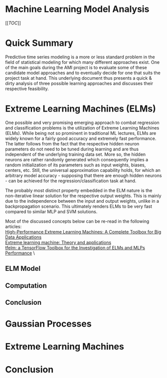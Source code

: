 # Machine Learning Model Analysis
[[_TOC_]]

# Quick Summary
Predictive time series modeling is a more or less standard problem in the field of statistical modeling for which many different approaches exist. One of the main goals during the AMI project is to evaluate some of these candidate model approaches and to eventually decide for one that suits the project task at hand. This underlying document thus presents a quick & dirty analysis of three possible learning approaches and discusses their respective feasibility.  

# Extreme Learning Machines (ELMs)

One possible and very promising emerging approach to combat regression and classification problems is the utilization of Extreme Learning Machines (ELMs). While being not so prominent in traditional ML lectures, ELMs are widely known for a fairly good accuracy and extremely fast performance. The latter follows from the fact that the respective hidden neuron parameters do not need to be tuned during learning and are thus independent of the underlying training data set. More so, the hidden neurons are rather randomly generated which consequently implies a random initialization of its parameters such as input weights, biases, centers, etc. Still, the universal approximation capability holds, for which an arbitrary model accuracy - supposing that there are enough hidden neurons - can be achieved for the regression/classification task at hand.

The probably most distinct property embedded in the ELM nature is the non-iterative linear solution for the respective output weights. This is mainly due to the independence between the input and output weights, unlike in a backpropagation scenario. This ultimately renders ELMs to be very fast compared to similar MLP and SVM solutions. 

Most of the discussed concepts below can be re-read in the following articles: \
[High-Performance Extreme Learning Machines:
A Complete Toolbox for Big Data Applications](https://ieeexplore.ieee.org/stamp/stamp.jsp?arnumber=7140733) \
[Extreme learning machine: Theory and applications](http://www.di.unito.it/~cancelli/retineu11_12/ELM-NC-2006.pdf) \
[tfelm: a TensorFlow Toolbox for the Investigation of ELMs and
MLPs Performance](https://csce.ucmss.com/cr/books/2018/LFS/CSREA2018/ICA4128.pdf) \

## ELM Model

## Computation

## Conclusion

# Gaussian Processes

# Extreme Learning Machines

# Conclusion
